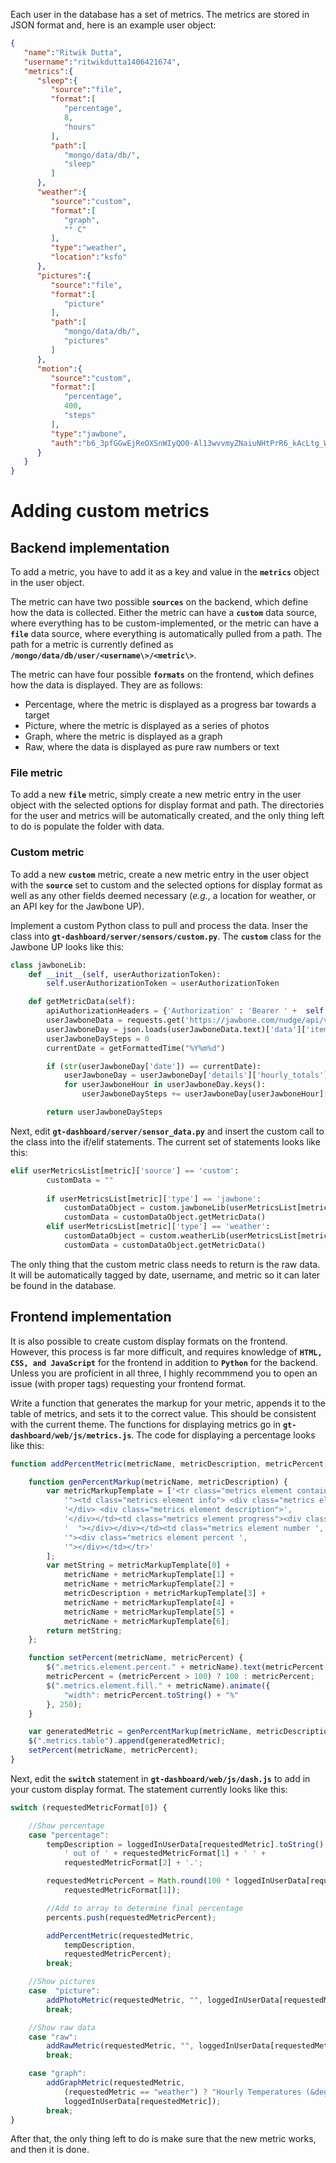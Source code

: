 Each user in the database has a set of metrics. The metrics are stored in JSON format and, here is an example user object:

```JSON
{  
   "name":"Ritwik Dutta",
   "username":"ritwikdutta1406421674",
   "metrics":{  
      "sleep":{  
         "source":"file",
         "format":[  
            "percentage",
            8,
            "hours"
         ],
         "path":[  
            "mongo/data/db/",
            "sleep"
         ]
      },
      "weather":{  
         "source":"custom",
         "format":[  
            "graph",
            "° C"
         ],
         "type":"weather",
         "location":"ksfo"
      },
      "pictures":{  
         "source":"file",
         "format":[  
            "picture"
         ],
         "path":[  
            "mongo/data/db/",
            "pictures"
         ]
      },
      "motion":{  
         "source":"custom",
         "format":[  
            "percentage",
            400,
            "steps"
         ],
         "type":"jawbone",
         "auth":"b6_3pfGGwEjReOXSnWIyQO0-Al13wvvmyZNaiuNHtPrR6_kAcLtg_W1PaWiav9FR8EvaJSumcI0GoYT-V9UbpVECdgRlo_GULMgGZS0EumxrKbZFiOmnmAPChBPDZ5JP"
      }
   }
}
```

# Adding custom metrics

## Backend implementation

To add a metric, you have to add it as a key and value in the **```metrics```** object in the user object. 

The metric can have two possible **```sources```** on the backend, which define how the data is collected. Either the metric can have a **```custom```** data source, where everything has to be custom-implemented, or the metric can have a **```file```** data source, where everything is automatically pulled from a path. The path for a metric is currently defined as **```/mongo/data/db/user/<username\>/<metric\>```**.

The metric can have four possible **```formats```** on the frontend, which defines how the data is displayed. They are as follows:

 - Percentage, where the metric is displayed as a progress bar towards a target
 - Picture, where the metric is displayed as a series of photos
 - Graph, where the metric is displayed as a graph
 - Raw, where the data is displayed as pure raw numbers or text

### File metric

To add a new **```file```** metric, simply create a new metric entry in the user object with the selected options for display format and path. The directories for the user and metrics will be automatically created, and the only thing left to do is populate the folder with data. 

### Custom metric


To add a new **```custom```** metric, create a new metric entry in the user object with the **```source```** set to custom and the selected options for display format as well as any other fields deemed necessary (*e.g.*, a location for weather, or an API key for the Jawbone UP). 

Implement a custom Python class to pull and process the data. Inser the class into **```gt-dashboard/server/sensors/custom.py```**.  The **```custom```** class for the Jawbone UP looks like this:

```Python
class jawboneLib:
    def __init__(self, userAuthorizationToken):
        self.userAuthorizationToken = userAuthorizationToken

    def getMetricData(self):
        apiAuthorizationHeaders = {'Authorization' : 'Bearer ' +  self.userAuthorizationToken.encode('ascii', 'ignore') }        
        userJawboneData = requests.get('https://jawbone.com/nudge/api/v.1.1/users/@me/moves', headers = apiAuthorizationHeaders)
        userJawboneDay = json.loads(userJawboneData.text)['data']['items'][0]
        userJawboneDaySteps = 0
		currentDate = getFormattedTime("%Y%m%d")

        if (str(userJawboneDay['date']) == currentDate):
            userJawboneDay = userJawboneDay['details']['hourly_totals']
            for userJawboneHour in userJawboneDay.keys():
                userJawboneDaySteps += userJawboneDay[userJawboneHour]['steps'] 

        return userJawboneDaySteps
```


Next, edit **```gt-dashboard/server/sensor_data.py```** and insert the custom call to the class into the if/elif statements. The current set of statements looks like this:

```Python
elif userMetricsList[metric]['source'] == 'custom':
		customData = ""
		
		if userMetricsList[metric]['type'] == 'jawbone':
			customDataObject = custom.jawboneLib(userMetricsList[metric]['auth'])
			customData = customDataObject.getMetricData()
		elif userMetricsList[metric]['type'] == 'weather':
			customDataObject = custom.weatherLib(userMetricsList[metric]['location'])
			customData = customDataObject.getMetricData()
```

The only thing that the custom metric class needs to return is the raw data. It will be automatically tagged by date, username, and metric so it can later be found in the database.

## Frontend implementation


It is also possible to create custom display formats on the frontend. However, this process is far more difficult, and requires knowledge of **```HTML, CSS, and JavaScript```** for the frontend in addition to **```Python```** for the backend. Unless you are proficient in all three, I highly recommmend you to open an issue (with proper tags) requesting your frontend format. 

Write a function that generates the markup for your metric, appends it to the table of metrics, and sets it to the correct value. This should be consistent with the current theme. The functions for displaying metrics go in **```gt-dashboard/web/js/metrics.js```**. The code for displaying a percentage looks like this:

```JavaScript
function addPercentMetric(metricName, metricDescription, metricPercent) {

    function genPercentMarkup(metricName, metricDescription) {
        var metricMarkupTemplate = ['<tr class="metrics element container" data-metric="',
            '"><td class="metrics element info"> <div class="metrics element title">',
            '</div> <div class="metrics element description">',
            '</div></td><td class="metrics element progress"><div class="metrics element base"><div class="metrics element fill ',
            '  "></div></div></td><td class="metrics element number ',
            '"><div class="metrics element percent ',
            '"></div></td></tr>'
        ];
        var metString = metricMarkupTemplate[0] +
            metricName + metricMarkupTemplate[1] +
            metricName + metricMarkupTemplate[2] +
            metricDescription + metricMarkupTemplate[3] +
            metricName + metricMarkupTemplate[4] +
            metricName + metricMarkupTemplate[5] +
            metricName + metricMarkupTemplate[6];
        return metString;
    };

    function setPercent(metricName, metricPercent) {
        $(".metrics.element.percent." + metricName).text(metricPercent.toString() + "%");
        metricPercent = (metricPercent > 100) ? 100 : metricPercent;
        $(".metrics.element.fill." + metricName).animate({
            "width": metricPercent.toString() + "%"
        }, 250);
    }

    var generatedMetric = genPercentMarkup(metricName, metricDescription);
    $(".metrics.table").append(generatedMetric);
    setPercent(metricName, metricPercent);
}
```
Next, edit the **```switch```** statement in **```gt-dashboard/web/js/dash.js```** to add in your custom display format. The statement currently looks like this:

```JavaScript
switch (requestedMetricFormat[0]) {

	//Show percentage
	case "percentage":
		tempDescription = loggedInUserData[requestedMetric].toString() + 
			' out of ' + requestedMetricFormat[1] + ' ' + 
			requestedMetricFormat[2] + '.';

		requestedMetricPercent = Math.round(100 * loggedInUserData[requestedMetric] /
			requestedMetricFormat[1]);

		//Add to array to determine final percentage
		percents.push(requestedMetricPercent);

		addPercentMetric(requestedMetric, 
			tempDescription, 
			requestedMetricPercent);
		break;

	//Show pictures
	case  "picture":
		addPhotoMetric(requestedMetric, "", loggedInUserData[requestedMetric]);
		break;

	//Show raw data
	case "raw":
		addRawMetric(requestedMetric, "", loggedInUserData[requestedMetric]);
		break;

	case "graph":
		addGraphMetric(requestedMetric, 
			(requestedMetric == "weather") ? "Hourly Temperatures (&deg;C)." : "",
			loggedInUserData[requestedMetric]);
		break;
}
```

After that, the only thing left to do is make sure that the new metric works, and then it is done.